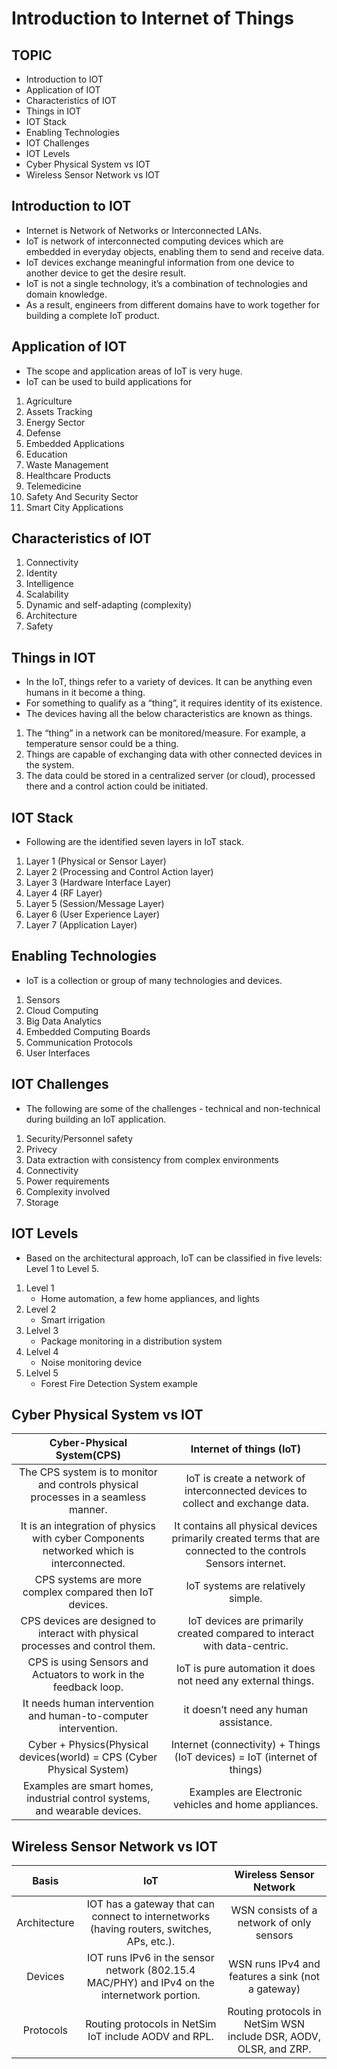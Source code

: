 # Introduction to Internet of Things

## TOPIC

- Introduction to IOT
- Application of IOT
- Characteristics of IOT
- Things in IOT
- IOT Stack
- Enabling Technologies
- IOT Challenges
- IOT Levels
- Cyber Physical System vs IOT
- Wireless Sensor Network vs IOT

## Introduction to IOT

- Internet is  Network of Networks or Interconnected LANs.
- IoT is network of interconnected computing devices which are embedded in everyday objects, enabling them to send and receive data.
- IoT devices exchange meaningful information from one device to another device to get the desire result.
- IoT is not a single technology, it’s a combination of technologies and domain knowledge.
- As a result, engineers from different domains have to work together for building a complete IoT
product.

## Application of IOT

- The scope and application areas of IoT is very huge.
- IoT can be used to build applications for

1. Agriculture
2. Assets Tracking
3. Energy Sector
4. Defense
5. Embedded Applications
6. Education
7. Waste Management
8. Healthcare Products
9. Telemedicine
10. Safety And Security Sector
11. Smart City Applications

## Characteristics of IOT

1. Connectivity
2. Identity
3. Intelligence
4. Scalability
5. Dynamic and self-adapting (complexity)
6. Architecture
7. Safety

## Things in IOT

- In the IoT, things refer to a variety of devices. It can be anything even humans in it become a
thing.
- For something to qualify as a “thing”, it requires identity of its existence.
- The devices having all the below characteristics are known as things.

1. The “thing” in a network can be monitored/measure. For example, a temperature sensor could be a thing.
2. Things are capable of exchanging data with other connected devices in the system.
3. The data could be stored in a centralized server (or cloud), processed there and a control action could be initiated.

## IOT Stack

- Following are the identified seven layers in IoT stack.

1. Layer 1 (Physical or Sensor Layer)
2. Layer 2 (Processing and Control Action layer)
3. Layer 3 (Hardware Interface Layer)
4. Layer 4 (RF Layer)
5. Layer 5 (Session/Message Layer)
6. Layer 6 (User Experience Layer)
7. Layer 7 (Application Layer)

## Enabling Technologies

- IoT is a collection or group of many technologies and devices.

1. Sensors
2. Cloud Computing
3. Big Data Analytics
4. Embedded Computing Boards
5. Communication Protocols
6. User Interfaces

## IOT Challenges

- The following are some of the challenges - technical and non-technical during building an IoT application.

1. Security/Personnel safety
2. Privecy
3. Data extraction with consistency from complex environments
4. Connectivity
5. Power requirements
6. Complexity involved
7. Storage

## IOT Levels

- Based on the architectural approach, IoT can be classified in five levels: Level 1 to Level 5.

1. Level 1
    - Home automation, a few home appliances, and lights
2. Level 2
    - Smart irrigation
3. Lelvel 3
    - Package monitoring in a distribution system
4. Lelvel 4
    - Noise monitoring device
5. Lelvel 5
    - Forest Fire Detection System example

## Cyber Physical System vs IOT

|                                Cyber-Physical System(CPS)                                |                                            Internet of things (IoT)                                           |
|:----------------------------------------------------------------------------------------:|:-------------------------------------------------------------------------------------------------------------:|
| The CPS system is to monitor and controls physical processes in a seamless manner.       | IoT is create a network of interconnected devices to collect and exchange data.                               |
| It is an integration of physics with cyber Components networked which is interconnected. | It contains all physical devices primarily created terms that are connected to the controls Sensors internet. |
| CPS systems are more complex compared then IoT devices.                                  | IoT systems are relatively simple.                                                                            |
| CPS devices are designed to interact with physical processes and control them.           | IoT devices are primarily created compared to interact with data-centric.                                     |
| CPS is using Sensors and Actuators to work in the feedback loop.                         | IoT is pure automation it does not need any external things.                                                  |
| It needs human intervention and human-to-computer intervention.                          | it doesn’t need any human assistance.                                                                         |
| Cyber + Physics(Physical devices(world) = CPS (Cyber Physical System)                    | Internet (connectivity)  + Things (IoT devices) = IoT (internet of things)                                    |
| Examples are smart homes, industrial control systems, and wearable devices.              | Examples are Electronic vehicles and home appliances.                                                         |

## Wireless Sensor Network vs IOT

|     Basis    |                                              IoT                                             |                      Wireless Sensor Network                      |
|:------------:|:--------------------------------------------------------------------------------------------:|:-----------------------------------------------------------------:|
| Architecture | IOT has a gateway that can connect to internetworks (having routers, switches, APs, etc.).   | WSN consists of a network of only sensors                         |
| Devices      | IOT runs IPv6 in the sensor network (802.15.4 MAC/PHY) and IPv4 on the internetwork portion. | WSN runs IPv4 and features a sink (not a gateway)                 |
| Protocols    | Routing protocols in NetSim IoT include AODV and RPL.                                        | Routing protocols in NetSim WSN include DSR, AODV, OLSR, and ZRP. |
